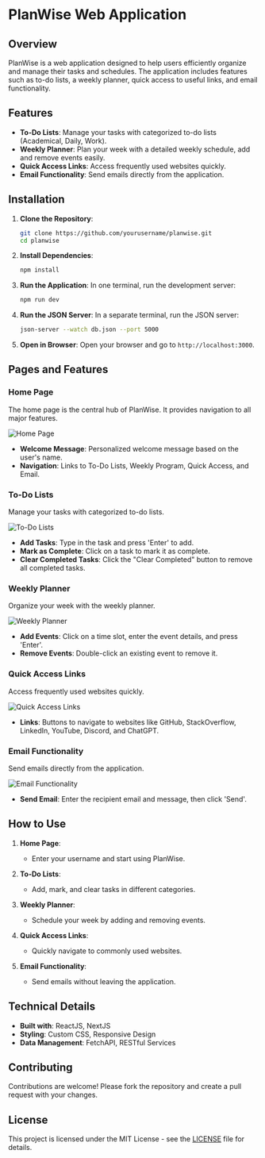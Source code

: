 # PlanWise Web Application

## Overview

PlanWise is a web application designed to help users efficiently organize and manage their tasks and schedules. The application includes features such as to-do lists, a weekly planner, quick access to useful links, and email functionality.

## Features

- **To-Do Lists**: Manage your tasks with categorized to-do lists (Academical, Daily, Work).
- **Weekly Planner**: Plan your week with a detailed weekly schedule, add and remove events easily.
- **Quick Access Links**: Access frequently used websites quickly.
- **Email Functionality**: Send emails directly from the application.

## Installation

1. **Clone the Repository**:
    ```sh
    git clone https://github.com/yourusername/planwise.git
    cd planwise
    ```

2. **Install Dependencies**:
    ```sh
    npm install
    ```

3. **Run the Application**:
    In one terminal, run the development server:
    ```sh
    npm run dev
    ```

4. **Run the JSON Server**:
    In a separate terminal, run the JSON server:
    ```sh
    json-server --watch db.json --port 5000
    ```

5. **Open in Browser**:
    Open your browser and go to `http://localhost:3000`.

## Pages and Features

### Home Page

The home page is the central hub of PlanWise. It provides navigation to all major features.

![Home Page](path_to_home_page_screenshot.png)

- **Welcome Message**: Personalized welcome message based on the user's name.
- **Navigation**: Links to To-Do Lists, Weekly Program, Quick Access, and Email.

### To-Do Lists

Manage your tasks with categorized to-do lists.

![To-Do Lists](path_to_todo_lists_screenshot.png)

- **Add Tasks**: Type in the task and press 'Enter' to add.
- **Mark as Complete**: Click on a task to mark it as complete.
- **Clear Completed Tasks**: Click the "Clear Completed" button to remove all completed tasks.

### Weekly Planner

Organize your week with the weekly planner.

![Weekly Planner](path_to_weekly_planner_screenshot.png)

- **Add Events**: Click on a time slot, enter the event details, and press 'Enter'.
- **Remove Events**: Double-click an existing event to remove it.

### Quick Access Links

Access frequently used websites quickly.

![Quick Access Links](path_to_quick_access_links_screenshot.png)

- **Links**: Buttons to navigate to websites like GitHub, StackOverflow, LinkedIn, YouTube, Discord, and ChatGPT.

### Email Functionality

Send emails directly from the application.

![Email Functionality](path_to_email_functionality_screenshot.png)

- **Send Email**: Enter the recipient email and message, then click 'Send'.

## How to Use

1. **Home Page**:
    - Enter your username and start using PlanWise.
    
2. **To-Do Lists**:
    - Add, mark, and clear tasks in different categories.

3. **Weekly Planner**:
    - Schedule your week by adding and removing events.

4. **Quick Access Links**:
    - Quickly navigate to commonly used websites.

5. **Email Functionality**:
    - Send emails without leaving the application.

## Technical Details

- **Built with**: ReactJS, NextJS
- **Styling**: Custom CSS, Responsive Design
- **Data Management**: FetchAPI, RESTful Services

## Contributing

Contributions are welcome! Please fork the repository and create a pull request with your changes.

## License

This project is licensed under the MIT License - see the [LICENSE](LICENSE) file for details.

